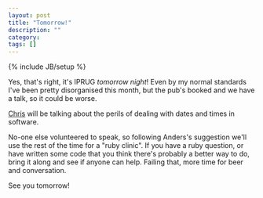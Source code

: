 ```yaml
---
layout: post
title: "Tomorrow!"
description: ""
category:
tags: []
---
```

{% include JB/setup %}

Yes, that's right, it's IPRUG *tomorrow night*! Even by my normal standards
I've been pretty disorganised this month, but the pub's booked and we have a
talk, so it could be worse.

[Chris](https://twitter.com/ChrisSinjo) will be talking about the perils of
dealing with dates and times in software.

No-one else volunteered to speak, so following Anders's suggestion we'll use
the rest of the time for a "ruby clinic". If you have a ruby question, or have
written some code that you think there's probably a better way to do, bring it
along and see if anyone can help. Failing that, more time for beer and
conversation.

See you tomorrow!
